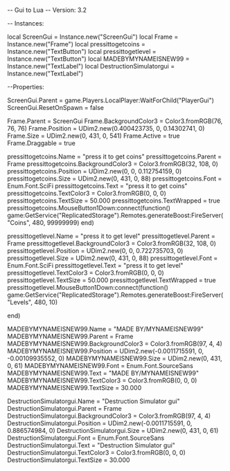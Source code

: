 -- Gui to Lua
-- Version: 3.2

-- Instances:

local ScreenGui = Instance.new("ScreenGui")
local Frame = Instance.new("Frame")
local pressittogetcoins = Instance.new("TextButton")
local pressittogetlevel = Instance.new("TextButton")
local MADEBYMYNAMEISNEW99 = Instance.new("TextLabel")
local DestructionSimulatorgui = Instance.new("TextLabel")

--Properties:

ScreenGui.Parent = game.Players.LocalPlayer:WaitForChild("PlayerGui")
ScreenGui.ResetOnSpawn = false

Frame.Parent = ScreenGui
Frame.BackgroundColor3 = Color3.fromRGB(76, 76, 76)
Frame.Position = UDim2.new(0.400423735, 0, 0.14302741, 0)
Frame.Size = UDim2.new(0, 431, 0, 541)
Frame.Active = true
Frame.Draggable = true

pressittogetcoins.Name = "press it to get coins"
pressittogetcoins.Parent = Frame
pressittogetcoins.BackgroundColor3 = Color3.fromRGB(32, 108, 0)
pressittogetcoins.Position = UDim2.new(0, 0, 0.112754159, 0)
pressittogetcoins.Size = UDim2.new(0, 431, 0, 88)
pressittogetcoins.Font = Enum.Font.SciFi
pressittogetcoins.Text = "press it to get coins"
pressittogetcoins.TextColor3 = Color3.fromRGB(0, 0, 0)
pressittogetcoins.TextSize = 50.000
pressittogetcoins.TextWrapped = true
pressittogetcoins.MouseButton1Down:connect(function()
	game:GetService("ReplicatedStorage").Remotes.generateBoost:FireServer("Coins", 480, 99999999)
end)

pressittogetlevel.Name = "press it to get level"
pressittogetlevel.Parent = Frame
pressittogetlevel.BackgroundColor3 = Color3.fromRGB(32, 108, 0)
pressittogetlevel.Position = UDim2.new(0, 0, 0.722735703, 0)
pressittogetlevel.Size = UDim2.new(0, 431, 0, 88)
pressittogetlevel.Font = Enum.Font.SciFi
pressittogetlevel.Text = "press it to get level"
pressittogetlevel.TextColor3 = Color3.fromRGB(0, 0, 0)
pressittogetlevel.TextSize = 50.000
pressittogetlevel.TextWrapped = true
pressittogetlevel.MouseButton1Down:connect(function()
	game:GetService("ReplicatedStorage").Remotes.generateBoost:FireServer("Levels", 480, 10)

end)

MADEBYMYNAMEISNEW99.Name = "MADE BY/MYNAMEISNEW99"
MADEBYMYNAMEISNEW99.Parent = Frame
MADEBYMYNAMEISNEW99.BackgroundColor3 = Color3.fromRGB(97, 4, 4)
MADEBYMYNAMEISNEW99.Position = UDim2.new(-0.0011715591, 0, -0.00109935552, 0)
MADEBYMYNAMEISNEW99.Size = UDim2.new(0, 431, 0, 61)
MADEBYMYNAMEISNEW99.Font = Enum.Font.SourceSans
MADEBYMYNAMEISNEW99.Text = "MADE BY/MYNAMEISNEW99"
MADEBYMYNAMEISNEW99.TextColor3 = Color3.fromRGB(0, 0, 0)
MADEBYMYNAMEISNEW99.TextSize = 30.000

DestructionSimulatorgui.Name = "Destruction Simulator gui"
DestructionSimulatorgui.Parent = Frame
DestructionSimulatorgui.BackgroundColor3 = Color3.fromRGB(97, 4, 4)
DestructionSimulatorgui.Position = UDim2.new(-0.0011715591, 0, 0.886574984, 0)
DestructionSimulatorgui.Size = UDim2.new(0, 431, 0, 61)
DestructionSimulatorgui.Font = Enum.Font.SourceSans
DestructionSimulatorgui.Text = "Destruction Simulator gui"
DestructionSimulatorgui.TextColor3 = Color3.fromRGB(0, 0, 0)
DestructionSimulatorgui.TextSize = 30.000
